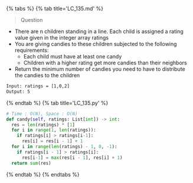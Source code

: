 {% tabs %}
{% tab title='LC_135.md' %}

> Question

* There are n children standing in a line. Each child is assigned a rating value given in the integer array ratings
* You are giving candies to these children subjected to the following requirements:
  * Each child must have at least one candy
  * Children with a higher rating get more candies than their neighbors
* Return the minimum number of candies you need to have to distribute the candies to the children

```txt
Input: ratings = [1,0,2]
Output: 5
```

{% endtab %}
{% tab title='LC_135.py' %}

```py
# Time : O(N), Space : O(N)
def candy(self, ratings: List[int]) -> int:
  res = len(ratings) * [1]
  for i in range(1, len(ratings)):
    if ratings[i] > ratings[i-1]:
      res[i] = res[i - 1] + 1
  for i in range(len(ratings) - 1, 0, -1):
    if ratings[i - 1] > ratings[i]:
      res[i-1] = max(res[i - 1], res[i] + 1)
  return sum(res)
```

{% endtab %}
{% endtabs %}
